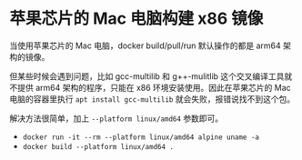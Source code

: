 # 苹果芯片的 Mac 电脑构建 x86 镜像

当使用苹果芯片的 Mac 电脑，docker build/pull/run 默认操作的都是 arm64 架构的镜像。

但某些时候会遇到问题，比如 gcc-multilib 和 g++-mulitlib 这个交叉编译工具就不提供 arm64 架构的程序，只能在 x86 环境安装使用。因此在苹果芯片的 Mac 电脑的容器里执行 `apt install gcc-multilib` 就会失败，报错说找不到这个包。

解决方法很简单，加上 `--platform linux/amd64` 参数即可。

- `docker run -it --rm --platform linux/amd64 alpine uname -a`
- `docker build --platform linux/amd64 .`
